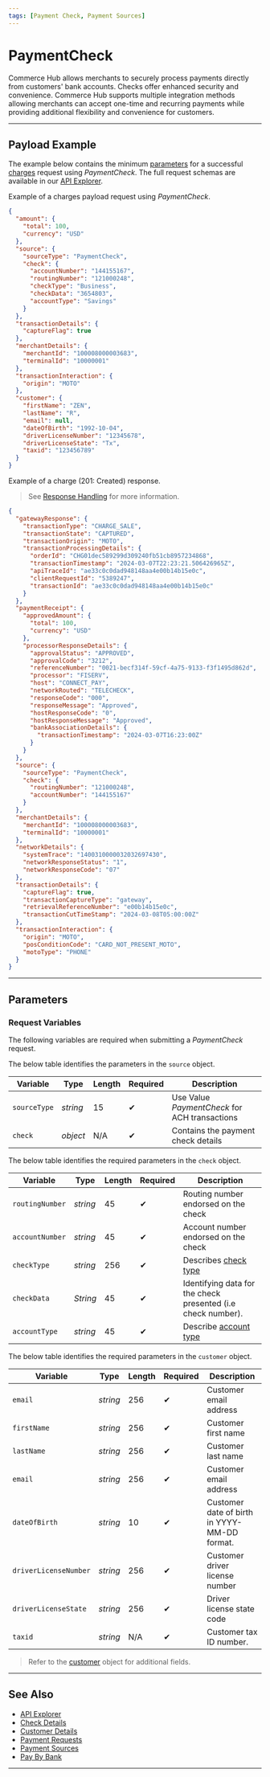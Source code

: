 ```yaml
---
tags: [Payment Check, Payment Sources]
---
```


# PaymentCheck

Commerce Hub allows merchants to securely process payments directly from customers' bank accounts. Checks offer enhanced security and convenience. Commerce Hub supports multiple integration methods allowing merchants can accept one-time and recurring payments while providing additional flexibility and convenience for customers.

---

## Payload Example

The example below contains the minimum [parameters](#parameters) for a successful [charges](?path=docs/Resources/API-Documents/Payments/Charges.md) request using *PaymentCheck*. The full request schemas are available in our [API Explorer](../api/?type=post&path=/payments/v1/charges).

<!--
type: tab
titles: Request, Response
-->

Example of a charges payload request using *PaymentCheck*.

```json
{
  "amount": {
    "total": 100,
    "currency": "USD"
  },
  "source": {
    "sourceType": "PaymentCheck",
    "check": {
      "accountNumber": "144155167",
      "routingNumber": "121000248",
      "checkType": "Business",
      "checkData": "3654803",
      "accountType": "Savings"
    }
  },
  "transactionDetails": {
    "captureFlag": true
  },
  "merchantDetails": {
    "merchantId": "100008000003683",
    "terminalId": "10000001"
  },
  "transactionInteraction": {
    "origin": "MOTO"
  },
  "customer": {
    "firstName": "ZEN",
    "lastName": "R",
    "email": null,
    "dateOfBirth": "1992-10-04",
    "driverLicenseNumber": "12345678",
    "driverLicenseState": "Tx",
    "taxid": "123456789"
  }
}
```

<!--
type: tab
-->

Example of a charge (201: Created) response.

<!-- theme: info -->
> See [Response Handling](?path=docs/Resources/Guides/Response-Codes/Response-Handling.md) for more information.

```json
{
  "gatewayResponse": {
    "transactionType": "CHARGE_SALE",
    "transactionState": "CAPTURED",
    "transactionOrigin": "MOTO",
    "transactionProcessingDetails": {
      "orderId": "CHG01dec589299d309240fb51cb8957234868",
      "transactionTimestamp": "2024-03-07T22:23:21.506426965Z",
      "apiTraceId": "ae33c0c0dad948148aa4e00b14b15e0c",
      "clientRequestId": "5389247",
      "transactionId": "ae33c0c0dad948148aa4e00b14b15e0c"
    }
  },
  "paymentReceipt": {
    "approvedAmount": {
      "total": 100,
      "currency": "USD"
    },
    "processorResponseDetails": {
      "approvalStatus": "APPROVED",
      "approvalCode": "3212",
      "referenceNumber": "0021-becf314f-59cf-4a75-9133-f3f1495d862d",
      "processor": "FISERV",
      "host": "CONNECT_PAY",
      "networkRouted": "TELECHECK",
      "responseCode": "000",
      "responseMessage": "Approved",
      "hostResponseCode": "0",
      "hostResponseMessage": "Approved",
      "bankAssociationDetails": {
        "transactionTimestamp": "2024-03-07T16:23:00Z"
      }
    }
  },
  "source": {
    "sourceType": "PaymentCheck",
    "check": {
      "routingNumber": "121000248",
      "accountNumber": "144155167"
    }
  },
  "merchantDetails": {
    "merchantId": "100008000003683",
    "terminalId": "10000001"
  },
  "networkDetails": {
    "systemTrace": "1400310000032032697430",
    "networkResponseStatus": "1",
    "networkResponseCode": "07"
  },
  "transactionDetails": {
    "captureFlag": true,
    "transactionCaptureType": "gateway",
    "retrievalReferenceNumber": "e00b14b15e0c",
    "transactionCutTimeStamp": "2024-03-08T05:00:00Z"
  },
  "transactionInteraction": {
    "origin": "MOTO",
    "posConditionCode": "CARD_NOT_PRESENT_MOTO",
    "motoType": "PHONE"
  }
}
```

<!-- type: tab-end -->

---

## Parameters

### Request Variables

The following variables are required when submitting a *PaymentCheck* request.

<!--
type: tab
titles: source, check, customer
-->

The below table identifies the parameters in the `source` object.

| Variable | Type | Length | Required | Description |
| -------- | -- | ------------ | ------ | --- |
| `sourceType` | *string* | 15 |  &#10004; | Use Value *PaymentCheck* for ACH transactions |
| `check` | *object* | N/A |  &#10004; | Contains the payment check details |

<!--
type: tab
-->

The below table identifies the required parameters in the `check` object.

| Variable | Type | Length | Required | Description |
| -------- | -- | ------------ | ----------- |---|
| `routingNumber` | *string* | 45 | &#10004; | Routing number endorsed on the check |
| `accountNumber` | *string* | 45 | &#10004; | Account number endorsed on the check |
| `checkType` | *string* | 256 | &#10004; | Describes [check type](?path=docs/Resources/Master-Data/Check.md#check-type) |
| `checkData` | *String* | 45 | &#10004; | Identifying data for the check presented (i.e check number). |
| `accountType` | *string* | 45 | &#10004; | Describe [account type](?path=docs/Resources/Master-Data/Check.md#account-type) |

<!--
type: tab
-->

The below table identifies the required parameters in the `customer` object.

| Variable | Type | Length | Required | Description |
| -------- | -- | ------------ | ----------- |---|
| `email` | *string* | 256 | &#10004; | Customer email address |
| `firstName` | *string* | 256 | &#10004; | Customer first name |
| `lastName` | *string* | 256 | &#10004; | Customer last name |
| `email` | *string* | 256 | &#10004; | Customer email address |
| `dateOfBirth` | *string* | 10 | &#10004; | Customer date of birth in YYYY-MM-DD format.|
| `driverLicenseNumber` | *string* | 256 | &#10004; | Customer driver license number |
| `driverLicenseState` | *string* | 256 | &#10004; | Driver license state code |
| `taxid` | *string* | N/A | &#10004; | Customer tax ID number. |

<!-- theme: info -->
> Refer to the [customer](?path=docs/Resources/Master-Data/Customer-Details.md) object for additional fields.

<!-- type: tab-end -->

---

## See Also

- [API Explorer](./api/?type=post&path=/payments/v1/charges)
- [Check Details](?path=docs/Resources/Master-Data/Check.md)
- [Customer Details](?path=docs/Resources/Master-Data/Customer-Details.md)
- [Payment Requests](?path=docs/Resources/API-Documents/Payments/Payments.md)
- [Payment Sources](?path=docs/Resources/Guides/Payment-Sources/Source-Type.md)
- [Pay By Bank](?path=docs/Resources/Guides/Payment-Sources/Pay-By-Bank.md)

---
